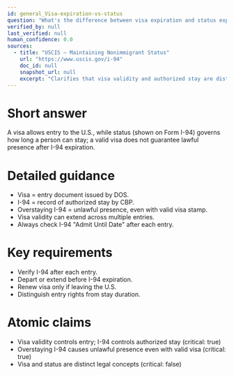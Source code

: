 ```yaml
---
id: general_Visa-expiration-vs-status
question: "What's the difference between visa expiration and status expiration?"
verified_by: null
last_verified: null
human_confidence: 0.0
sources:
  - title: "USCIS – Maintaining Nonimmigrant Status"
    url: "https://www.uscis.gov/i-94"
    doc_id: null
    snapshot_url: null
    excerpt: "Clarifies that visa validity and authorized stay are distinct concepts."
---
```


# Short answer
A visa allows entry to the U.S., while status (shown on Form I-94) governs how long a person can stay; a valid visa does not guarantee lawful presence after I-94 expiration.

# Detailed guidance
- Visa = entry document issued by DOS.  
- I-94 = record of authorized stay by CBP.  
- Overstaying I-94 = unlawful presence, even with valid visa stamp.  
- Visa validity can extend across multiple entries.  
- Always check I-94 "Admit Until Date" after each entry.  

# Key requirements
- Verify I-94 after each entry.  
- Depart or extend before I-94 expiration.  
- Renew visa only if leaving the U.S.  
- Distinguish entry rights from stay duration.  

# Atomic claims
- Visa validity controls entry; I-94 controls authorized stay (critical: true)
- Overstaying I-94 causes unlawful presence even with valid visa (critical: true)
- Visa and status are distinct legal concepts (critical: false)

